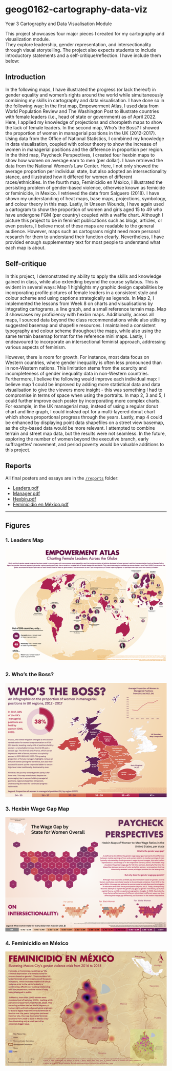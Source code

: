 # geog0162-cartography-data-viz
Year 3 Cartography and Data Visualisation Module

This project showcases four major pieces I created for my cartography and visualization module.  
They explore leadership, gender representation, and intersectionality through visual storytelling.
The project also expects students to include introductory statements and a self-critique/reflection. I have include them below:

## Introduction

In the following maps, I have illustrated the progress (or lack thereof) in gender equality and women’s
rights around the world while simultaneously combining my skills in cartography and data visualisation. I
have done so in the following way: In the first map, Empowerment Atlas, I used data from World
Population Review and The Washington Post to illustrate countries with female leaders (i.e., head of state
or government) as of April 2022. Here, I applied my knowledge of projections and choropleth maps to
show the lack of female leaders. In the second map, Who’s the Boss? I showed the proportion of women
in managerial positions in the UK (2012-2017). Using data from the Office of National Statistics, I
combined my knowledge in data visualisation, coupled with colour theory to show the increase of women
in managerial positions and the difference in proportion per region. In the third map, Paycheck
Perspectives, I created four hexbin maps to show how women on average earn to men (per dollar). I have
retrieved the data from the National Women’s Law Center. Here, I not only showed the average
proportion per individual state, but also adopted an intersectionality stance, and illustrated how it differed
for women of different races/ethnicities. In the fourth map, Feminicidio en México, I illustrated the
persisting problem of gender-based violence, otherwise known as femicide or feminicide, in Mexico. I
retrieved the data from Salguero (2018). I have shown my understanding of heat maps, base maps,
projections, symbology, and colour theory in this map. Lastly, in Unseen Wounds, I have again used a
cartogram to show the proportion of women and girls aged 15 to 49 who have undergone FGM (per
country) coupled with a waffle chart. Although I picture this project to be in feminist publications such as
blogs, articles, or even posters, I believe most of these maps are readable to the general audience.
However, maps such as cartograms might need more personal research for them to understand their
function clearly. Nevertheless, I have provided enough supplementary text for most people to understand
what each map is about.

## Self-critique

In this project, I demonstrated my ability to apply the skills and knowledge gained in class, while also
extending beyond the course syllabus. This is evident in several ways: Map 1 highlights my graphic design
capabilities by incorporating profile pictures of female leaders in a consistent style and colour scheme and
using captions strategically as legends. In Map 2, I implemented the lessons from Week 8 on charts and
visualisations by integrating cartograms, a line graph, and a small reference terrain map. Map 3 showcases
my proficiency with hexbin maps. Additionally, across all maps, I sourced data beyond the class
recommendations while also utilising suggested basemap and shapefile resources. I maintained a consistent
typography and colour scheme throughout the maps, while also using the same terrain basemap format for
the reference mini maps. Lastly, I endeavoured to incorporate an intersectional feminist approach,
addressing various aspects of feminism.

However, there is room for growth. For instance, most data focus on Western countries, where gender
inequality is often less pronounced than in non-Western nations. This limitation stems from the scarcity
and incompleteness of gender inequality data in non-Western countries. Furthermore, I believe the
following would improve each individual map: I believe map 1 could be improved by adding more
statistical data and data visualisation to give the viewers more insight - this was something I had to
compromise in terms of space when using the portraits. In map 2, 3 and 5, I could further improve each
poster by incorporating more complex charts. For example, in the UK managerial map, instead of using a
regular donut chart and line graph, I could instead opt for a multi-layered donut chart which shows
proportional progress through the years. Lastly, map 4 could be enhanced by displaying point data
shapefiles on a street view basemap, as the city-based data would be more relevant. I attempted to
combine terrain and street map data, but the results were not seamless. In the future, exploring the
number of women beyond the executive branch, early suffragettes’ movement, and period poverty would
be valuable additions to this project.

## Reports

All final posters and essays are in the [`/reports`](reports/) folder:
- [Leaders.pdf](reports/1%20Leaders.pdf)
- [Manager.pdf](reports/2%20Manager.pdf)
- [Hexbin.pdf](reports/3%20Hexbin.pdf)
- [Feminicidio en México.pdf](reports/4%20Feminicidio%20en%20Me%CC%81xico.pdf)

---

## Figures

### 1. Leaders Map
![Leaders Map](figures/leaders_preview.png)

### 2. Who’s the Boss?
![Manager Map](figures/manager_preview.png)

### 3. Hexbin Wage Gap Map
![Hexbin Map](figures/hexbin_preview.png)

### 4. Feminicidio en México
![Feminicidio Map](figures/femicide_preview.png)
